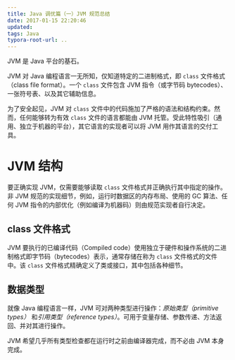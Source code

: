 ```yaml
---
title: Java 调优篇（一）JVM 规范总结
date: 2017-01-15 22:20:46
updated:
tags: Java
typora-root-url: ..
---
```


JVM 是 Java 平台的基石。

JVM 对 Java 编程语言一无所知，仅知道特定的二进制格式，即 `class` 文件格式（class file format）。一个 `class` 文件包含 JVM 指令（或字节码 bytecodes）、一张符号表、以及其它辅助信息。

为了安全起见，JVM 对 `class` 文件中的代码施加了严格的语法和结构约束。然而，任何能够转为有效 `class` 文件的语言都能由 JVM 托管。受此特性吸引（通用、独立于机器的平台），其它语言的实现者可以将 JVM 用作其语言的交付工具。

# JVM 结构

要正确实现 JVM，仅需要能够读取 `class` 文件格式并正确执行其中指定的操作。非 JVM 规范的实现细节，例如，运行时数据区的内存布局、使用的 GC 算法、任何 JVM 指令的内部优化（例如编译为机器码）则由规范实现者自行决定。

## class 文件格式

JVM 要执行的已编译代码（Compiled code）使用独立于硬件和操作系统的二进制格式即字节码（bytecodes）表示，通常存储在称为 `class` 文件格式的文件中。该 `class` 文件格式精确定义了类或接口，其中包括各种细节。

## 数据类型

就像 Java 编程语言一样，JVM 可对两种类型进行操作：*原始类型（primitive types）* 和*引用类型（reference types）*。可用于变量存储、参数传递、方法返回、并对其进行操作。

JVM 希望几乎所有类型检查都在运行时之前由编译器完成，而不必由 JVM 本身完成。

